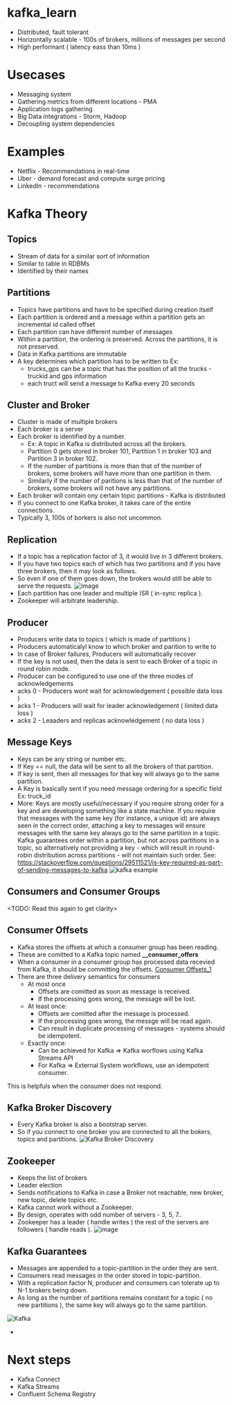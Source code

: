 # kafka_learn

- Distributed, fault tolerant
- Horizontally scalable - 100s of brokers, millions of messages per second
- High performant ( latency eass than 10ms )

# Usecases
- Messaging system
- Gathering metrics from different locations - PMA
- Application logs gathering
- Big Data integrations - Storm, Hadoop
- Decoupling system dependencies

# Examples
- Netflix - Recommendations in real-time
- Uber - demand forecast and compute surge pricing
- LinkedIn - recommendations

# Kafka Theory
## Topics
- Stream of data for a similar sort of information
- Similar to table in RDBMs
- Identified by their names

## Partitions
- Topics have partitions and have to be specified during creation itself
- Each partition is ordered and a message within a partition gets an incremental id called offset
- Each partition can have different number of messages
- Within a partition, the ordering is preserved. Across the partitions, it is not preserved.
- Data in Kafka partitions are immutable
- A key determines which partition has to be written to
Ex: 
  - trucks_gps can be a topic that has the position of all the trucks - truckid and gps information
  - each truct will send a message to Kafka every 20 seconds

## Cluster and Broker
- Cluster is made of multiple brokers
- Each broker is a server
- Each broker is identified by a number.
  - Ex: A topic in Kafka is distributed across all the brokers.
  - Partition 0 gets stored in broker 101, Partition 1 in broker 103 and Partition 3 in broker 102.
  - If the number of partitions is more than that of the number of brokers, some brokers will have more than one partition in them.
  - Similarly if the number of paritions is less than that of the number of brokers, some brokers will not have any partitions.
- Each broker will contain ony certain topic partitions - Kafka is distributed
- If you connect to one Kafka broker, it takes care of the entire connections.
- Typically 3, 100s of borkers is also not uncommon.

## Replication
- If a topic has a replication factor of 3, it would live in 3 different brokers.
- If you have two topics each of which has two partitions and if you have three brokers, then it may look as follows.
- So even if one of them goes down, the brokers would still be able to serve the requests.
![image](https://user-images.githubusercontent.com/42272776/113506038-f3399100-955f-11eb-827b-2f0c3f07a1ab.png)
- Each partition has one leader and multiple ISR ( in-sync replica ).
- Zookeeper will arbitrate leadership.

## Producer
- Producers write data to topics ( which is made of partitions )
- Producers automaticalyl know to which broker and parition to write to
- In case of Broker failures, Producers will automatically recover
- If the key is not used, then the data is sent to each Broker of a topic in round robin mode.
- Producer can be configured to use one of the three modes of acknowledgements
- acks 0 - Producers wont wait for acknowledgement ( possible data loss )
- acks 1 - Producers will wait for leader acknowledgement ( limited data loss )
- acks 2 - Leaaders and replicas acknowledgement ( no data loss )

## Message Keys
- Keys can be any string or number etc.
- If Key == null, the data will be sent to all the brokers of that partition.
- If key is sent, then all messages for that key will always go to the same partition.
- A Key is basically sent if you need message ordering for a specific field Ex: truck_id
- More: Keys are mostly useful/necessary if you require strong order for a key and are developing something like a state machine. If you require that messages with the same key (for instance, a unique id) are always seen in the correct order, attaching a key to messages will ensure messages with the same key always go to the same partition in a topic. Kafka guarantees order within a partition, but not across partitions in a topic, so alternatively not providing a key - which will result in round-robin distribution across partitions - will not maintain such order. See: https://stackoverflow.com/questions/29511521/is-key-required-as-part-of-sending-messages-to-kafka
![kafka example](https://user-images.githubusercontent.com/42272776/113506994-7dd0bf00-9565-11eb-9a49-83f7b0c9cba9.jpg)

## Consumers and Consumer Groups
<TODO: Read this again to get clarity>
## Consumer Offsets
- Kafka stores the offsets at which a consumer group has been reading.
- These are comitted to a Kafka topic named **__consumer_offers**
- When a consumer in a consumer group has processed data recevied from Kafka, it should be committing the offsets.
[Consumer Offsets_1](https://user-images.githubusercontent.com/42272776/113508054-7c09fa00-956b-11eb-94aa-548253c4f3a7.jpg)
- There are three delivery semantics for consumers
  - At most once
    - Offsets are comitted as soon as message is received.
    - If the processing goes wrong, the message will be lost.
  - At least once:
    - Offsets are comitted after the message is processed.
    - If the processing goes wrong, the messge will be read again.
    - Can result in duplicate processing of messages - systems should be idempotent.
  - Exactly once:
    - Can be achieved for Kafka => Kafka worflows using Kafka Streams API
    - For Kafka => External System workflows, use an idempotent consumer.
 
This is helpfuls when the consumer does not respond.

## Kafka Broker Discovery
- Every Kafka broker is also a bootstrap server.
- So if you connect to one broker you are connected to all the bokers, topics and partitions.
![Kafka Broker Discovery](https://user-images.githubusercontent.com/42272776/113508067-8c21d980-956b-11eb-9739-ff8b668849a9.jpg)


## Zookeeper
- Keeps the list of brokers
- Leader election
- Sends notifications to Kafka in case a Broker not reachable, new broker, new topic, delete topics etc.
- Kafka cannot work without a Zookeeper.
- By design, operates with odd number of servers - 3, 5, 7..
- Zookeeper has a leader ( handle writes ) the rest of the servers are followers ( handle reads ).
![image](https://user-images.githubusercontent.com/42272776/113507326-5e3a9600-9567-11eb-973d-8864c8c8f7b3.png)


## Kafka Guarantees
- Messages are appended to a topic-partition in the order they are sent.
- Consumers read messages in the order stored in topic-partition.
- With a replication factor N, producer and consumers can tolerate up to N-1 brokers being down.
- As long as the number of partitions remains constant for a topic ( no new partitions ), the same key will always go to the same partition.


![Kafka](https://user-images.githubusercontent.com/42272776/113506303-98a13480-9561-11eb-917d-b5bc9f0fe1a4.jpg)
 

- 

# Next steps
- Kafka Connect
- Kafka Streams
- Confluent Schema Registry

